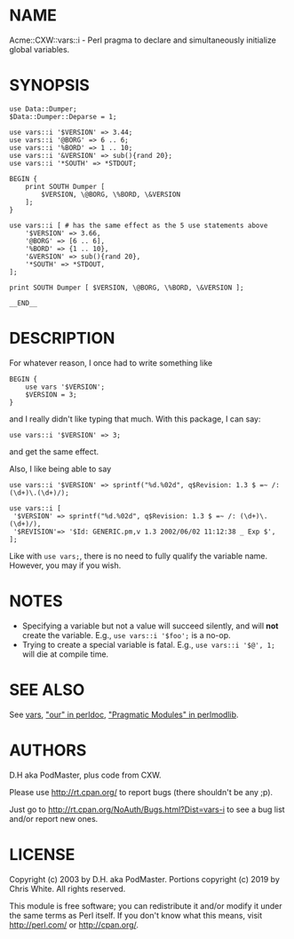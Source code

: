 # NAME

Acme::CXW::vars::i - Perl pragma to declare and simultaneously initialize global variables.

# SYNOPSIS

    use Data::Dumper;
    $Data::Dumper::Deparse = 1;

    use vars::i '$VERSION' => 3.44;
    use vars::i '@BORG' => 6 .. 6;
    use vars::i '%BORD' => 1 .. 10;
    use vars::i '&VERSION' => sub(){rand 20};
    use vars::i '*SOUTH' => *STDOUT;

    BEGIN {
        print SOUTH Dumper [
            $VERSION, \@BORG, \%BORD, \&VERSION
        ];
    }

    use vars::i [ # has the same effect as the 5 use statements above
        '$VERSION' => 3.66,
        '@BORG' => [6 .. 6],
        '%BORD' => {1 .. 10},
        '&VERSION' => sub(){rand 20},
        '*SOUTH' => *STDOUT,
    ];

    print SOUTH Dumper [ $VERSION, \@BORG, \%BORD, \&VERSION ];

    __END__

# DESCRIPTION

For whatever reason, I once had to write something like

    BEGIN {
        use vars '$VERSION';
        $VERSION = 3;
    }

and I really didn't like typing that much.  With this package, I can say:

    use vars::i '$VERSION' => 3;

and get the same effect.

Also, I like being able to say

    use vars::i '$VERSION' => sprintf("%d.%02d", q$Revision: 1.3 $ =~ /: (\d+)\.(\d+)/);

    use vars::i [
     '$VERSION' => sprintf("%d.%02d", q$Revision: 1.3 $ =~ /: (\d+)\.(\d+)/),
     '$REVISION'=> '$Id: GENERIC.pm,v 1.3 2002/06/02 11:12:38 _ Exp $',
    ];

Like with `use vars;`, there is no need to fully qualify the variable name.
However, you may if you wish.

# NOTES

- Specifying a variable but not a value will succeed silently, and will **not**
create the variable.  E.g., `use vars::i '$foo';` is a no-op.
- Trying to create a special variable is fatal.  E.g., `use vars::i '$@', 1;`
will die at compile time.

# SEE ALSO

See [vars](https://metacpan.org/pod/vars), ["our" in perldoc](https://metacpan.org/pod/perldoc#our), ["Pragmatic Modules" in perlmodlib](https://metacpan.org/pod/perlmodlib#Pragmatic-Modules).

# AUTHORS

D.H aka PodMaster, plus code from CXW.

Please use http://rt.cpan.org/ to report bugs (there shouldn't be any ;p).

Just go to http://rt.cpan.org/NoAuth/Bugs.html?Dist=vars-i to see
a bug list and/or report new ones.

# LICENSE

Copyright (c) 2003 by D.H. aka PodMaster.  Portions copyright (c) 2019 by Chris
White.  All rights reserved.

This module is free software; you can redistribute it and/or modify it
under the same terms as Perl itself. If you don't know what this means,
visit http://perl.com/ or http://cpan.org/.

